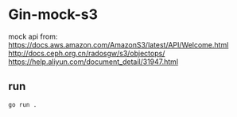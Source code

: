 # Gin-mock-s3

mock api from:
https://docs.aws.amazon.com/AmazonS3/latest/API/Welcome.html
http://docs.ceph.org.cn/radosgw/s3/objectops/
https://help.aliyun.com/document_detail/31947.html

## run
```shell
go run .
```

